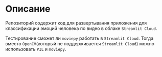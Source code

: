 # Описание

Репозиторий содержит код для развертывания приложения для классификации эмоций человека по видео в облаке `Streamlit Cloud`.

Тестирование сможет ли `moviepy` работать в `Streamlit Cloud`.
Тогда вместо `OpenCV`(который не поддерживается `Streamlit Cloud`) можно использовать `PIL` и `moviepy`.
